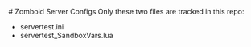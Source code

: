 ﻿﻿# Zomboid Server Configs
Only these two files are tracked in this repo:
 - servertest.ini
 - servertest_SandboxVars.lua
